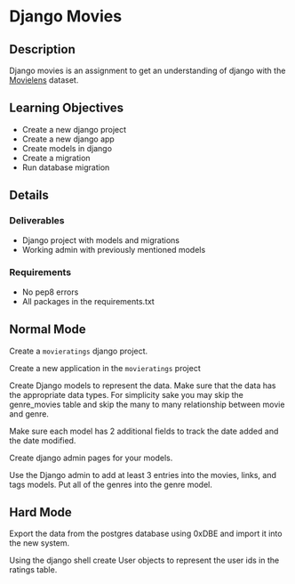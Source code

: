 # Django Movies

## Description

Django movies is an assignment to get an understanding of django with the 
[Movielens](http://grouplens.org/datasets/movielens/) dataset.

## Learning Objectives
* Create a new django project
* Create a new django app
* Create models in django
* Create a migration
* Run database migration

## Details

### Deliverables
* Django project with models and migrations
* Working admin with previously mentioned models

### Requirements
* No pep8 errors
* All packages in the requirements.txt

## Normal Mode
Create a `movieratings` django project. 

Create a new application in the `movieratings` project

Create Django models to represent the data.  Make sure that the data has the 
appropriate data types.  For simplicity sake you may skip the genre_movies table and skip the many to many relationship between movie and genre.

Make sure each model has 2 additional fields to track the date added and the
date modified.

Create django admin pages for your models.

Use the Django admin to add at least 3 entries into the movies, links, and tags models.  Put all of the genres into the genre model.

## Hard Mode
Export the data from the postgres database using 0xDBE and import it into the
new system.

Using the django shell create User objects to represent the user ids in the 
ratings table. 
